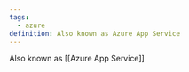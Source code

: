 ```yaml
---
tags:
  - azure
definition: Also known as Azure App Service
---
```

Also known as [[Azure App Service]]
